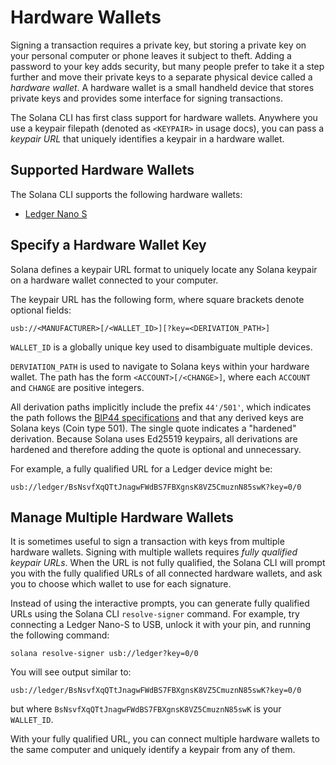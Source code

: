 # Hardware Wallets

Signing a transaction requires a private key, but storing a private
key on your personal computer or phone leaves it subject to theft.
Adding a password to your key adds security, but many people prefer
to take it a step further and move their private keys to a separate
physical device called a *hardware wallet*. A hardware wallet is a
small handheld device that stores private keys and provides some
interface for signing transactions.

The Solana CLI has first class support for hardware wallets. Anywhere
you use a keypair filepath (denoted as `<KEYPAIR>` in usage docs), you
can pass a *keypair URL* that uniquely identifies a keypair in a
hardware wallet.

## Supported Hardware Wallets

The Solana CLI supports the following hardware wallets:
- [Ledger Nano S](ledger.md)

## Specify a Hardware Wallet Key

Solana defines a keypair URL format to uniquely locate any Solana keypair on a
hardware wallet connected to your computer.

The keypair URL has the following form, where square brackets denote optional
fields:

```text
usb://<MANUFACTURER>[/<WALLET_ID>][?key=<DERIVATION_PATH>]
```

`WALLET_ID` is a globally unique key used to disambiguate multiple devices.

`DERVIATION_PATH` is used to navigate to Solana keys within your hardware wallet.
The path has the form `<ACCOUNT>[/<CHANGE>]`, where each `ACCOUNT` and `CHANGE`
are positive integers.

All derivation paths implicitly include the prefix `44'/501'`, which indicates
the path follows the [BIP44 specifications](https://github.com/bitcoin/bips/blob/master/bip-0044.mediawiki)
and that any derived keys are Solana keys (Coin type 501).  The single quote
indicates a "hardened" derivation. Because Solana uses Ed25519 keypairs, all
derivations are hardened and therefore adding the quote is optional and
unnecessary.

For example, a fully qualified URL for a Ledger device might be:

```text
usb://ledger/BsNsvfXqQTtJnagwFWdBS7FBXgnsK8VZ5CmuznN85swK?key=0/0
```

## Manage Multiple Hardware Wallets

It is sometimes useful to sign a transaction with keys from multiple hardware
wallets. Signing with multiple wallets requires *fully qualified keypair URLs*.
When the URL is not fully qualified, the Solana CLI will prompt you with
the fully qualified URLs of all connected hardware wallets, and ask you to
choose which wallet to use for each signature.

Instead of using the interactive prompts, you can generate fully qualified
URLs using the Solana CLI `resolve-signer` command. For example, try
connecting a Ledger Nano-S to USB, unlock it with your pin, and running the
following command:

```text
solana resolve-signer usb://ledger?key=0/0
```

You will see output similar to:

```text
usb://ledger/BsNsvfXqQTtJnagwFWdBS7FBXgnsK8VZ5CmuznN85swK?key=0/0
```

but where `BsNsvfXqQTtJnagwFWdBS7FBXgnsK8VZ5CmuznN85swK` is your `WALLET_ID`.

With your fully qualified URL, you can connect multiple hardware wallets to
the same computer and uniquely identify a keypair from any of them.
